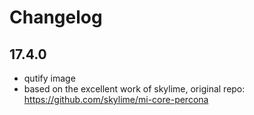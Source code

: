 # Changelog

## 17.4.0

* qutify image
* based on the excellent work of skylime, original repo: https://github.com/skylime/mi-core-percona
